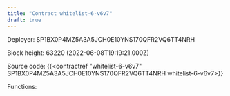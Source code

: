 ```yaml
---
title: "Contract whitelist-6-v6v7"
draft: true
---
```

Deployer: SP1BX0P4MZ5A3A5JCH0E10YNS170QFR2VQ6TT4NRH


 



Block height: 63220 (2022-06-08T19:19:21.000Z)

Source code: {{<contractref "whitelist-6-v6v7" SP1BX0P4MZ5A3A5JCH0E10YNS170QFR2VQ6TT4NRH whitelist-6-v6v7>}}

Functions:


